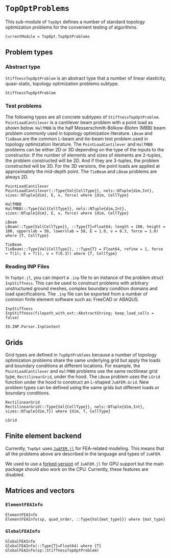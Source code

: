 # `TopOptProblems`

This sub-module of `TopOpt` defines a number of standard topology optimization problems for the convenient testing of algorithms.

```@meta
CurrentModule = TopOpt.TopOptProblems
```

## Problem types

### Abstract type

`StiffnessTopOptProblem` is an abstract type that a number of linear elasticity, quasi-static, topology optimization problems subtype.

```@docs
StiffnessTopOptProblem
```

### Test problems

The following types are all concrete subtypes of `StiffnessTopOptProblem`. `PointLoadCantilever` is a cantilever beam problem with a point load as shown below. `HalfMBB` is the half Messerschmitt-Bölkow-Blohm (MBB) beam problem commonly used in topology optimization literature. `LBeam` and `TieBeam` are the common L-beam and tie-beam test problem used in topology optimization literature. The `PointLoadCantilever` and `HalfMBB` problems can be either 2D or 3D depending on the type of the inputs to the constructor. If the number of elements and sizes of elements are 2-tuples, the problem constructed will be 2D. And if they are 3-tuples, the problem constructed will be 3D. For the 3D versions, the point loads are applied at approximately the mid-depth point. The `TieBeam` and `LBeam` problems are always 2D.

```@docs
PointLoadCantilever
PointLoadCantilever(::Type{Val{CellType}}, nels::NTuple{dim,Int}, sizes::NTuple{dim}, E, ν, force) where {dim, CellType}
```

```@docs
HalfMBB
HalfMBB(::Type{Val{CellType}}, nels::NTuple{dim,Int}, sizes::NTuple{dim}, E, ν, force) where {dim, CellType}
```

```@docs
LBeam
LBeam(::Type{Val{CellType}}, ::Type{T}=Float64; length = 100, height = 100, upperslab = 50, lowerslab = 50, E = 1.0, ν = 0.3, force = 1.0) where {T, CellType}
```

```@docs
TieBeam
TieBeam(::Type{Val{CellType}}, ::Type{T} = Float64, refine = 1, force = T(1); E = T(1), ν = T(0.3)) where {T, CellType}
```

### Reading INP Files

In `TopOpt.jl`, you can import a `.inp` file to an instance of the problem struct `InpStiffness`. This can be used to construct problems with arbitrary unstructured ground meshes, complex boundary condition domains and load specifications. The `.inp` file can be exported from a number of common finite element software such as: FreeCAD or ABAQUS.

```@docs
InpStiffness
InpStiffness(filepath_with_ext::AbstractString; keep_load_cells = false)
```

```@docs
IO.INP.Parser.InpContent
```

## Grids

Grid types are defined in `TopOptProblems` because a number of topology optimization problems share the same underlying grid but apply the loads and boundary conditions at different locations. For example, the `PointLoadCantilever` and `HalfMBB` problems use the same rectilinear grid type, `RectilinearGrid`, under the hood. The `LBeam` problem uses the `LGrid` function under the hood to construct an L-shaped `JuAFEM.Grid`. New problem types can be defined using the same grids but different loads or boundary conditions.

```@docs
RectilinearGrid
RectilinearGrid(::Type{Val{CellType}}, nels::NTuple{dim,Int}, sizes::NTuple{dim,T}) where {dim, T, CellType}
```

```@docs
LGrid
```

## Finite element backend

Currently, `TopOpt` uses [`JuAFEM.jl`](https://github.com/KristofferC/JuAFEM.jl) for FEA-related modeling. 
This means that all the problems above are described in the language and types of `JuAFEM`.

We used to use a [forked version](https://github.com/mohamed82008/JuAFEM.jl) of `JuAFEM.jl`
for GPU support but the main package should also work on the CPU. Currently, these features are disabled.

## Matrices and vectors

### `ElementFEAInfo`

```@docs
ElementFEAInfo
ElementFEAInfo(sp, quad_order, ::Type{Val{mat_type}}) where {mat_type}
```

### `GlobalFEAInfo`

```@docs
GlobalFEAInfo
GlobalFEAInfo(::Type{T}=Float64) where {T}
GlobalFEAInfo(sp::StiffnessTopOptProblem)
```
